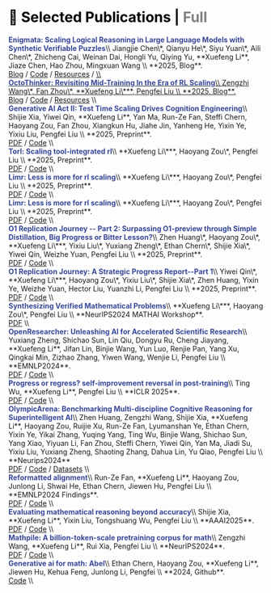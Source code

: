 <!-- CSS 样式：默认未选中显示灰色，选中时为黑色 -->
<style>
  .publication-header span {
    cursor: pointer;
    color: gray;
  }
  .publication-header span.active {
    color: black;
  }
</style>

<div id="publications">

<!-- 标题区域，使用 h1 实现 Markdown 的 # 标题效果 -->

<h1 class="publication-header">
  <span id="selectedHeader" class="active" onclick="filterPubs('selected')">📖 Selected Publications</span> |
  <span id="fullHeader" onclick="filterPubs('full')">Full</span>
</h1>

<div class="paper-box-text" data-selected="false" markdown="1">
<strong><font color="#374798">Enigmata: Scaling Logical Reasoning in Large Language Models with Synthetic Verifiable Puzzles</font></strong>\\
Jiangjie Chen\*, Qianyu He\*, Siyu Yuan\*, Aili Chen\*, Zhicheng Cai, Weinan Dai, Hongli Yu, Qiying Yu, **Xuefeng Li**, Jiaze Chen, Hao Zhou, Mingxuan Wang \\
**2025, Blog**. <br>
<a href="https://arxiv.org/pdf/2505.19914" style="pdf"><span>Blog</span></a> / 
<a href="https://seed-enigmata.github.io/" style="code"><span>Code</span></a> / 
<a href="https://huggingface.co/BytedTsinghua-SIA/Enigmata-Qwen2.5-32B" style="pdf"><span>Resources</span></a> /
<a href="https://github.com/BytedTsinghua-SIA/Enigmata"> \\
</div>

<div class="paper-box-text" data-selected="true" markdown="1">
<strong><font color="#374798">OctoThinker: Revisiting Mid-Training In the Era of RL Scaling</font></strong>\\
Zengzhi Wang\*, Fan Zhou\*, **Xuefeng Li\***, Pengfei Liu \\
**2025, Blog**. <br>
<a href="https://natural-rugby-f7c.notion.site/OctoThinker-Revisiting-Mid-Training-1d20b810e2d680c494a9f9dad0a90d53" style="pdf"><span>Blog</span></a> / 
<a href="https://github.com/GAIR-NLP/OctoThinker" style="code"><span>Code</span></a> / 
<a href="https://huggingface.co/OctoThinker" style="pdf"><span>Resources</span></a> \\
<br>
</div>

<div class="paper-box-text" data-selected="false" markdown="1">
<strong><font color="#374798">Generative AI Act II: Test Time Scaling Drives Cognition Engineering</font></strong>\\
Shijie Xia, Yiwei Qin, **Xuefeng Li**, Yan Ma, Run-Ze Fan, Steffi Chern, Haoyang Zou, Fan Zhou, Xiangkun Hu, Jiahe Jin, Yanheng He, Yixin Ye, Yixiu Liu, Pengfei Liu \\
**2025, Preprint**. <br>
<a href="https://arxiv.org/abs/2504.13828" style="pdf"><span>PDF</span></a> / 
<a href="https://github.com/GAIR-NLP/cognition-engineering" style="code"><span>Code</span></a> \\
<br>
</div>

<div class="paper-box-text" data-selected="true" markdown="1">
<strong><font color="#374798">Torl: Scaling tool-integrated rl</font></strong>\\
**Xuefeng Li\***, Haoyang Zou\*, Pengfei Liu \\
**2025, Preprint**. <br>
<a href="https://arxiv.org/pdf/2503.23383" style="pdf"><span>PDF</span></a> / 
<a href="https://github.com/GAIR-NLP/ToRL" style="code"><span>Code</span></a> \\
<br>
</div>

<div class="paper-box-text" data-selected="true" markdown="1">
<strong><font color="#374798">Limr: Less is more for rl scaling</font></strong>\\
**Xuefeng Li\***, Haoyang Zou\*, Pengfei Liu \\
**2025, Preprint**. <br>
<a href="https://arxiv.org/pdf/2502.11886" style="pdf"><span>PDF</span></a> / 
<a href="https://github.com/GAIR-NLP/LIMR" style="code"><span>Code</span></a> \\
<br>
</div>

<div class="paper-box-text" data-selected="false" markdown="1">
<strong><font color="#374798">Limr: Less is more for rl scaling</font></strong>\\
**Xuefeng Li\***, Haoyang Zou\*, Pengfei Liu \\
**2025, Preprint**. <br>
<a href="https://arxiv.org/pdf/2502.11886" style="pdf"><span>PDF</span></a> / 
<a href="https://github.com/GAIR-NLP/LIMR" style="code"><span>Code</span></a> \\
<br>
</div>

<div class="paper-box-text" data-selected="false" markdown="1">
<strong><font color="#374798">O1 Replication Journey -- Part 2: Surpassing O1-preview through Simple Distillation, Big Progress or Bitter Lesson?</font></strong>\\
Zhen Huang\*, Haoyang Zou\*, **Xuefeng Li\***, Yixiu Liu\*, Yuxiang Zheng\*, Ethan Chern\*, Shijie Xia\*, Yiwei Qin, Weizhe Yuan, Pengfei Liu  \\
**2025, Preprint**. <br>
<a href="https://arxiv.org/pdf/2502.11886" style="pdf"><span>PDF</span></a> / 
<a href="https://github.com/GAIR-NLP/LIMR" style="code"><span>Code</span></a> \\
<br>
</div>

<div class="paper-box-text" data-selected="true" markdown="1">
<strong><font color="#374798">O1 Replication Journey: A Strategic Progress Report--Part 1</font></strong>\\
Yiwei Qin\*, **Xuefeng Li\***, Haoyang Zou\*, Yixiu Liu\*, Shijie Xia\*, Zhen Huang, Yixin Ye, Weizhe Yuan, Hector Liu, Yuanzhi Li, Pengfei Liu \\
**2025, Preprint**. <br>
<a href="https://arxiv.org/abs/2410.18982" style="pdf"><span>PDF</span></a> / 
<a href="https://github.com/GAIR-NLP/O1-Journey" style="code"><span>Code</span></a> \\
<br>
</div>




<div class="paper-box-text" data-selected="true" markdown="1">
<strong><font color="#374798">Synthesizing Verified Mathematical Problems</font></strong>\\
**Xuefeng Li\***, Haoyang Zou\*, Pengfei Liu \\
**NeurIPS2024 MATHAI Workshop**. <br>
<a href="https://openreview.net/pdf?id=L5US093OwO" style="pdf"><span>PDF</span></a>  \\
<br>
</div>


<div class="paper-box-text" data-selected="false" markdown="1">
<strong><font color="#374798">OpenResearcher: Unleashing AI for Accelerated Scientific Research</font></strong>\\
Yuxiang Zheng, Shichao Sun, Lin Qiu, Dongyu Ru, Cheng Jiayang, **Xuefeng Li**, Jifan Lin, Binjie Wang, Yun Luo, Renjie Pan, Yang Xu, Qingkai Min, Zizhao Zhang, Yiwen Wang, Wenjie Li, Pengfei Liu \\
**EMNLP2024**. <br>
<a href="https://arxiv.org/pdf/2502.11886" style="pdf"><span>PDF</span></a> / 
<a href="https://github.com/GAIR-NLP/LIMR" style="code"><span>Code</span></a> \\
<br>
</div>


<div class="paper-box-text" data-selected="true" markdown="1">
<strong><font color="#374798">Progress or regress? self-improvement reversal in post-training</font></strong>\\
Ting Wu, **Xuefeng Li**, Pengfei Liu \\
**ICLR 2025**. <br>
<a href="https://arxiv.org/pdf/2407.05013" style="pdf"><span>PDF</span></a> / 
<a href="https://github.com/GAIR-NLP/self-improvement-reversal" style="code"><span>Code</span></a> \\
<br>
</div>


<div class="paper-box-text" data-selected="false" markdown="1">
<strong><font color="#374798">OlympicArena: Benchmarking Multi-discipline Cognitive Reasoning for Superintelligent AI</font></strong>\\
Zhen Huang, Zengzhi Wang, Shijie Xia, **Xuefeng Li**, Haoyang Zou, Ruijie Xu, Run-Ze Fan, Lyumanshan Ye, Ethan Chern, Yixin Ye, Yikai Zhang, Yuqing Yang, Ting Wu, Binjie Wang, Shichao Sun, Yang Xiao, Yiyuan Li, Fan Zhou, Steffi Chern, Yiwei Qin, Yan Ma, Jiadi Su, Yixiu Liu, Yuxiang Zheng, Shaoting Zhang, Dahua Lin, Yu Qiao, Pengfei Liu \\
**Neurips2024** <br>
<a href="https://arxiv.org/abs/2406.12753" style="pdf"><span>PDF</span></a> /
<a href="https://github.com/GAIR-NLP/OlympicArena" style="code"><span>Code</span></a> /
<a href="https://huggingface.co/datasets/GAIR/OlympicArena" style="pdf"><span>Datasets</span></a> \\
<br>
</div>

<div class="paper-box-text" data-selected="false" markdown="1">
<strong><font color="#374798">Reformatted alignment</font></strong>\\
Run-Ze Fan, **Xuefeng Li**, Haoyang Zou, Junlong Li, Shwai He, Ethan Chern, Jiewen Hu, Pengfei Liu \\
**EMNLP2024 Findings**. <br>
<a href="https://arxiv.org/pdf/2402.12219" style="pdf"><span>PDF</span></a> / 
<a href="https://github.com/GAIR-NLP/ReAlign" style="code"><span>Code</span></a> \\
<br>
</div>

<div class="paper-box-text" data-selected="false" markdown="1">
<strong><font color="#374798">Evaluating mathematical reasoning beyond accuracy</font></strong>\\
Shijie Xia, **Xuefeng Li**, Yixin Liu, Tongshuang Wu, Pengfei Liu \\
**AAAI2025**. <br>
<a href="https://arxiv.org/pdf/2404.05692" style="pdf"><span>PDF</span></a> / 
<a href="https://github.com/GAIR-NLP/ReasonEval" style="code"><span>Code</span></a> \\
<br>
</div>

<div class="paper-box-text" data-selected="false" markdown="1">
<strong><font color="#374798">Mathpile: A billion-token-scale pretraining corpus for math</font></strong>\\
Zengzhi Wang, **Xuefeng Li**, Rui Xia, Pengfei Liu \\
**NeurIPS2024**. <br>
<a href="https://arxiv.org/pdf/2312.17120" style="pdf"><span>PDF</span></a> / 
<a href="https://github.com/GAIR-NLP/MathPile" style="code"><span>Code</span></a> \\
<br>
</div>

<div class="paper-box-text" data-selected="true" markdown="1">
<strong><font color="#374798">Generative ai for math: Abel</font></strong>\\
Ethan Chern, Haoyang Zou, **Xuefeng Li**, Jiewen Hu, Kehua Feng, Junlong Li, Pengfei \\
**2024, Github**. <br>
<a href="https://github.com/GAIR-NLP/Abel" style="code"><span>Code</span></a> \\
<br>
</div>


</div>

<script>
function filterPubs(filterType) {
  var pubs = document.getElementById('publications').children;
  for (var i = 0; i < pubs.length; i++) {
    var selectedAttr = pubs[i].getAttribute('data-selected');
    if (selectedAttr !== null) { // 只对存在 data-selected 属性的元素进行处理
      if (filterType === 'selected') {
        pubs[i].style.display = (selectedAttr === 'true') ? '' : 'none';
      } else {
        pubs[i].style.display = '';
      }
    }
  }
  // 更新标题 active 样式
  if (filterType === 'selected') {
    document.getElementById('selectedHeader').classList.add('active');
    document.getElementById('fullHeader').classList.remove('active');
  } else {
    document.getElementById('fullHeader').classList.add('active');
    document.getElementById('selectedHeader').classList.remove('active');
  }
}
document.addEventListener('DOMContentLoaded', function() {
  filterPubs('selected');
});
</script>